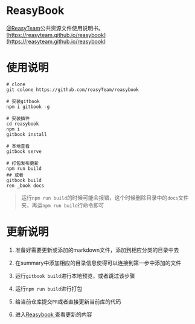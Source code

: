 # ReasyBook

[@ReasyTeam](https://github.com/reasyTeam)公共资源文件使用说明书。[https://reasyteam.github.io/reasybook](https://reasyteam.github.io/reasybook)



# 使用说明

```
# clone 
git colone https://github.com/reasyTeam/reasybook

# 安装gitbook
npm i gitbook -g

# 安装插件
cd reasybook
npm i
gitbook install

# 本地查看
gitbook serve

# 打包发布更新
npm run build 
## 或者
gitbook build
ren _book docs
```

> 运行`npm run build`的时候可能会报错，这个时候删除目录中的`docs`文件夹，再运`npm run build`行命令即可



# 更新说明

1. 准备好需要更新或添加的markdown文件，添加到相应分类的目录中去

2. 在summary中添加相应的目录信息使得可以连接到第一步中添加的文件
3. 运行`gitbook build`进行本地预览，或者跳过该步骤
4. 运行`npm run build`进行打包
5. 给当前仓库提交`PR`或者直接更新当前库的代码
6. 进入[Reasybook ](https://reasyteam.github.io/reasybook/)查看更新的内容